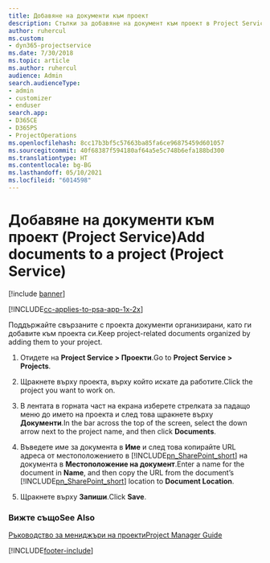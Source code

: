 ```yaml
---
title: Добавяне на документи към проект
description: Стъпки за добавяне на документ към проект в Project Service
author: ruhercul
ms.custom:
- dyn365-projectservice
ms.date: 7/30/2018
ms.topic: article
ms.author: ruhercul
audience: Admin
search.audienceType:
- admin
- customizer
- enduser
search.app:
- D365CE
- D365PS
- ProjectOperations
ms.openlocfilehash: 8cc17b3bf5c57663ba85fa6ce96875459d601057
ms.sourcegitcommit: 40f68387f594180af64a5e5c748b6efa188bd300
ms.translationtype: HT
ms.contentlocale: bg-BG
ms.lasthandoff: 05/10/2021
ms.locfileid: "6014598"
---
```

# <a name="add-documents-to-a-project-project-service"></a><span data-ttu-id="c6545-103">Добавяне на документи към проект (Project Service)</span><span class="sxs-lookup"><span data-stu-id="c6545-103">Add documents to a project (Project Service)</span></span>

[!include [banner](../includes/psa-now-project-operations.md)]

[!INCLUDE[cc-applies-to-psa-app-1x-2x](../includes/cc-applies-to-psa-app-1x-2x.md)]

<span data-ttu-id="c6545-104">Поддържайте свързаните с проекта документи организирани, като ги добавите към проекта си.</span><span class="sxs-lookup"><span data-stu-id="c6545-104">Keep project-related documents organized by adding them to your project.</span></span>  
  
1. <span data-ttu-id="c6545-105">Отидете на **Project Service > Проекти**.</span><span class="sxs-lookup"><span data-stu-id="c6545-105">Go to **Project Service > Projects**.</span></span>  
  
2. <span data-ttu-id="c6545-106">Щракнете върху проекта, върху който искате да работите.</span><span class="sxs-lookup"><span data-stu-id="c6545-106">Click the project you want to work on.</span></span>  
  
3. <span data-ttu-id="c6545-107">В лентата в горната част на екрана изберете стрелката за падащо меню до името на проекта и след това щракнете върху **Документи**.</span><span class="sxs-lookup"><span data-stu-id="c6545-107">In the bar across the top of the screen, select the down arrow next to the project name, and then click **Documents**.</span></span>  
  
4. <span data-ttu-id="c6545-108">Въведете име за документа в **Име** и след това копирайте URL адреса от местоположението в [!INCLUDE[pn_SharePoint_short](../includes/pn-sharepoint-short.md)] на документа в **Местоположение на документ**.</span><span class="sxs-lookup"><span data-stu-id="c6545-108">Enter a name for the document in **Name**,  and then copy the URL from the document’s [!INCLUDE[pn_SharePoint_short](../includes/pn-sharepoint-short.md)] location to **Document Location**.</span></span>  
  
5. <span data-ttu-id="c6545-109">Щракнете върху **Запиши**.</span><span class="sxs-lookup"><span data-stu-id="c6545-109">Click **Save**.</span></span>  
  
### <a name="see-also"></a><span data-ttu-id="c6545-110">Вижте също</span><span class="sxs-lookup"><span data-stu-id="c6545-110">See Also</span></span>  
 [<span data-ttu-id="c6545-111">Ръководство за мениджъри на проекти</span><span class="sxs-lookup"><span data-stu-id="c6545-111">Project Manager Guide</span></span>](../psa/project-manager-guide.md)


[!INCLUDE[footer-include](../includes/footer-banner.md)]